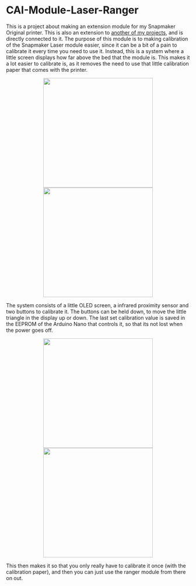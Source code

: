 # CAI-Module-Laser-Ranger
This is a project about making an extension module for my Snapmaker Original printer. This is also an extension to [another of my projects](https://github.com/kris701/CAI), and is directly connected to it.
The purpose of this module is to making calibration of the Snapmaker Laser module easier, since it can be a bit of a pain to calibrate it every time you need to use it. Instead, this is a system where a little screen displays how far above the bed that the module is. This makes it a lot easier to calibrate is, as it removes the need to use that little calibration paper that comes with the printer.

<p align="center">
  <img height=300 src="https://user-images.githubusercontent.com/22596587/147480393-424a66a5-3b6e-4cbc-af8e-528a6d4380fe.JPG">
  <img height=300 src="https://user-images.githubusercontent.com/22596587/147480454-2e9807bb-b6c5-4c79-91d2-7f844ae046c4.gif">
</p>

The system consists of a little OLED screen, a infrared proximity sensor and two buttons to calibrate it. The buttons can be held down, to move the little triangle in the display up or down. The last set calibration value is saved in the EEPROM of the Arduino Nano that controls it, so that its not lost when the power goes off.

<p align="center">
  <img height=300 src="https://user-images.githubusercontent.com/22596587/147480698-1e751271-8fe4-486c-852a-c9d01f52b9e0.gif">
  <img height=300 src="https://user-images.githubusercontent.com/22596587/147480402-2de05300-d51e-4753-be0a-d2c4028b9bc8.JPG">
</p>

This then makes it so that you only really have to calibrate it once (with the calibration paper), and then you can just use the ranger module from there on out.
